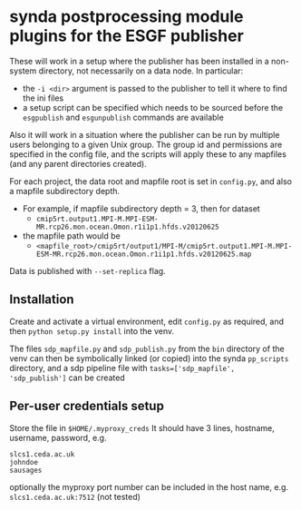 # synda postprocessing module plugins for the ESGF publisher

These will work in a setup where the publisher has been installed in a non-system directory, not necessarily on a data node. In particular:

* the `-i <dir>` argument is passed to the publisher to tell it where to find the ini files
* a setup script can be specified which needs to be sourced before the `esgpublish` and `esgunpublish` commands are available

Also it will work in a situation where the publisher can be run by multiple users belonging to a given Unix group. The group id and permissions are specified in the config file, and the scripts will apply these to any mapfiles (and any parent directories created).

For each project, the data root and mapfile root is set in `config.py`, and also a mapfile subdirectory depth.
* For example, if mapfile subdirectory depth = 3, then for dataset
   * `cmip5rt.output1.MPI-M.MPI-ESM-MR.rcp26.mon.ocean.Omon.r1i1p1.hfds.v20120625`
* the mapfile path would be
   * `<mapfile_root>/cmip5rt/output1/MPI-M/cmip5rt.output1.MPI-M.MPI-ESM-MR.rcp26.mon.ocean.Omon.r1i1p1.hfds.v20120625.map`

Data is published with `--set-replica` flag.

## Installation

Create and activate a virtual environment, edit `config.py` as required, and then `python setup.py install` into the venv.

The files `sdp_mapfile.py` and `sdp_publish.py` from the `bin` directory of the venv can then be symbolically linked (or copied) into the synda `pp_scripts` directory, and a sdp pipeline file with `tasks=['sdp_mapfile', 'sdp_publish']` can be created

## Per-user credentials setup
Store the file in `$HOME/.myproxy_creds`
It should have 3 lines, hostname, username, password, e.g.
```
slcs1.ceda.ac.uk
johndoe
sausages
```

optionally the myproxy port number can be included in the host name, e.g. `slcs1.ceda.ac.uk:7512` (not tested)

